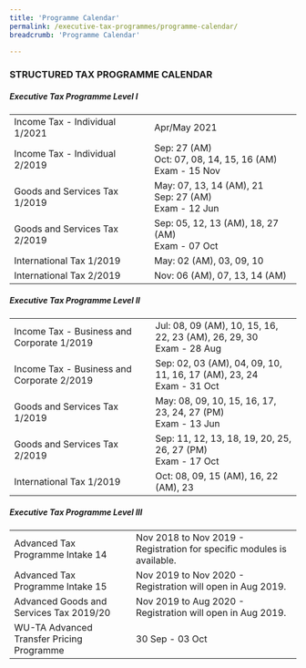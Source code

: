 ```yaml
---
title: 'Programme Calendar'
permalink: /executive-tax-programmes/programme-calendar/
breadcrumb: 'Programme Calendar'

---
```



### **STRUCTURED TAX PROGRAMME CALENDAR**

##### **Executive Tax Programme Level I**

<table class="table-v">
  <tr>
    <td>Income Tax - Individual 1/2021</td>
    <td>Apr/May 2021<br>
  
  </tr>
  <tr>
    <td>Income Tax - Individual 2/2019</td>
    <td>Sep: 27 (AM)<br>
    	  Oct: 07, 08, 14, 15, 16 (AM)<br>
        Exam - 15 Nov
    </td> 
  </tr>
  <tr>
     <td>Goods and Services Tax 1/2019</td>
    <td>May: 07, 13, 14 (AM), 21<br>
    	  Sep: 27 (AM)<br>
        Exam - 12 Jun 
     </td> 
  </tr>
  <tr>
    <td>Goods and Services Tax 2/2019</td>
    <td>Sep: 05, 12, 13 (AM), 18, 27 (AM)<br>
        Exam - 07 Oct
    </td> 
  </tr>
  <tr>
   <td>International Tax 1/2019</td>
    <td>May: 02 (AM), 03, 09, 10<br>
    </td> 
  </tr>
  <tr>
    <td>International Tax 2/2019</td>
    <td>Nov: 06 (AM), 07, 13, 14 (AM)</td>
  </tr>
 </table>
  
  
##### **Executive Tax Programme Level II**

<table class="table-v">
  <tr>
    <td>Income Tax - Business and Corporate 1/2019</td>
    <td>Jul: 08, 09 (AM), 10, 15, 16, 22, 23 (AM), 26, 29, 30<br>
        Exam - 28 Aug 
    </td> 
  </tr>
  <tr>
    <td>Income Tax - Business and Corporate 2/2019</td>
    <td>Sep: 02, 03 (AM), 04, 09, 10, 11, 16, 17 (AM), 23, 24<br>
        Exam - 31 Oct
    </td> 
  </tr>
  <tr>
     <td>Goods and Services Tax 1/2019</td>
    <td>May: 08, 09, 10, 15, 16, 17, 23, 24, 27 (PM)<br>
        Exam - 13 Jun 
    </td> 
  </tr>
  <tr>
    <td>Goods and Services Tax 2/2019</td>
    <td>Sep: 11, 12, 13, 18, 19, 20, 25, 26, 27 (PM)<br>
        Exam - 17 Oct
    </td> 
  </tr>
  <tr>
   <td>International Tax 1/2019</td>
    <td>Oct: 08, 09, 15 (AM), 16, 22 (AM), 23</td>
  </tr>
 </table>
 
 
##### **Executive Tax Programme Level III**

<table class="table-v">
  <tr>
    <td>Advanced Tax Programme Intake 14</td>
    <td>Nov 2018 to Nov 2019 - Registration for specific modules is available.<br>
    </td> 
  </tr>
  <tr>
    <td>Advanced Tax Programme Intake 15</td>
    <td>Nov 2019 to Nov 2020 - Registration will open in Aug 2019.<br>
     </td> 
  </tr>
  <tr>
     <td>Advanced Goods and Services Tax 2019/20</td>
    <td>Nov 2019 to Aug 2020 - Registration will open in Aug 2019.<br>
    </td> 
  </tr>
  <tr>
    <td>WU-TA Advanced Transfer Pricing Programme</td>
    <td>30 Sep - 03 Oct</td>
  </tr>
 </table>
 
